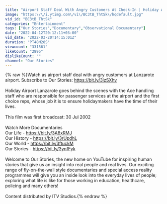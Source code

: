 ```yaml
---
title: "Airport Staff Deal With Angry Customers At Check-In | Holiday Airport E3 | Our Stories"
image: "https:\/\/i.ytimg.com\/vi\/BC3tB_ThtSk\/hqdefault.jpg"
vid_id: "BC3tB_ThtSk"
categories: "Entertainment"
tags: ["Our Stories","Documentary","Observational Documentary"]
date: "2022-04-12T20:12:11+03:00"
vid_date: "2022-03-20T14:15:01Z"
duration: "PT48M28S"
viewcount: "331561"
likeCount: "2895"
dislikeCount: ""
channel: "Our Stories"
---
```

{% raw %}Watch as airport staff deal with angry customers at Lanzarote airport. Subscribe to Our Stories: <a rel="nofollow" target="blank" href="https://bit.ly/3lzSXhv">https://bit.ly/3lzSXhv</a> <br /><br />Holiday Airport Lanzarote goes behind the scenes with the Ace handling staff who are responsible for passenger services at the airport and the first choice reps, whose job it is to ensure holidaymakers have the time of their lives.<br /><br />This film was first broadcast: 30 Jul 2002<br /><br />Watch More Documentaries<br />Our Life - <a rel="nofollow" target="blank" href="https://bit.ly/3A8xRMJ">https://bit.ly/3A8xRMJ</a> <br />Our History - <a rel="nofollow" target="blank" href="https://bit.ly/3rUpdhL">https://bit.ly/3rUpdhL</a> <br />Our World - <a rel="nofollow" target="blank" href="https://bit.ly/3ftuckM">https://bit.ly/3ftuckM</a> <br />Our Stories - <a rel="nofollow" target="blank" href="https://bit.ly/3ynfFyk">https://bit.ly/3ynfFyk</a> <br /><br />Welcome to Our Stories, the new home on YouTube for inspiring human stories that give us an insight into real people and real lives. Our exciting range of fly-on-the-wall style documentaries and special access reality programmes will give you an inside look into the everyday lives of people; exploring what life is like for those working in education, healthcare, policing and many others!<br /><br />Content distributed by ITV Studios.{% endraw %}
